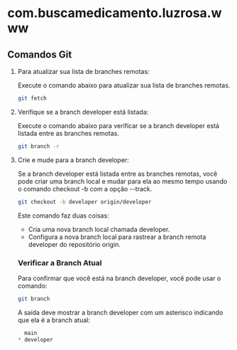 # com.buscamedicamento.luzrosa.www

## Comandos Git

1. Para atualizar sua lista de branches remotas:

    Execute o comando abaixo para atualizar sua lista de branches remotas.
    ```sh
    git fetch
    ```
2. Verifique se a branch developer está listada:

    Execute o comando abaixo para verificar se a branch developer está listada entre as branches remotas.
    ```sh
    git branch -r
    ```
3. Crie e mude para a branch developer:

    Se a branch developer está listada entre as branches remotas, você pode criar uma branch local e mudar para ela ao mesmo tempo usando o comando checkout -b com a opção --track.
    ```sh
    git checkout -b developer origin/developer
    ```
    Este comando faz duas coisas:

    - Cria uma nova branch local chamada developer.
    - Configura a nova branch local para rastrear a branch remota developer do repositório origin.
    ### Verificar a Branch Atual
    Para confirmar que você está na branch developer, você pode usar o comando:
    ```sh
    git branch
    ```
    A saída deve mostrar a branch developer com um asterisco indicando que ela é a branch atual:
    ```css
      main
    * developer
    ```